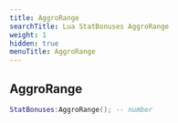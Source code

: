 ```yaml
---
title: AggroRange
searchTitle: Lua StatBonuses AggroRange
weight: 1
hidden: true
menuTitle: AggroRange
---
```

## AggroRange
```lua
StatBonuses:AggroRange(); -- number
```